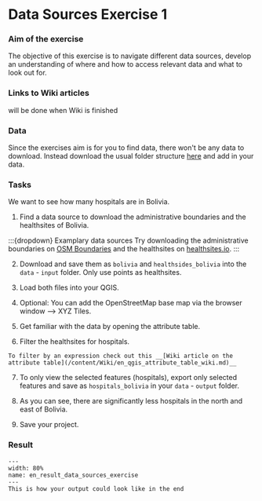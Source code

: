 # Data Sources Exercise 1

### Aim of the exercise
The objective of this exercise is to navigate different data sources, develop an understanding of where and how to access relevant data and what to look out for.

### Links to Wiki articles
will be done when Wiki is finished

### Data
Since the exercises aim is for you to find data, there won't be any data to download. Instead download the usual folder structure [here](https://nexus.heigit.org/repository/gis-training-resource-center/Modul_2/Modul_2_Exercise_Data_sources/Modul2_data_sources_exercise.zip) and add in your data.

### Tasks

We want to see how many hospitals are in Bolivia. 

1. Find a data source to download the administrative boundaries and the healthsites of Bolivia.

:::{dropdown} Examplary data sources
Try downloading the administrative boundaries on [OSM Boundaries](https://osm-boundaries.com) and the healthsites on [healthsites.io](https://healthsites.io).
:::

2. Download and save them as `bolivia` and `healthsides_bolivia` into the `data` - `input` folder. Only use points as healthsites.

3. Load both files into your QGIS.  

4. Optional: You can add the OpenStreetMap base map via the browser window --> XYZ Tiles. 

5. Get familiar with the data by opening the attribute table.

6. Filter the healthsites for hospitals.

```{Hint}
To filter by an expression check out this __[Wiki article on the attribute table](/content/Wiki/en_qgis_attribute_table_wiki.md)__
```

7. To only view the selected features (hospitals), export only selected features and save as `hospitals_bolivia` in your `data` - `output` folder.

8. As you can see, there are significantly less hospitals in the north and east of Bolivia.

8. Save your project.


### Result

```{figure} /fig/en_result_data_sources_exercise.png
---
width: 80%
name: en_result_data_sources_exercise
---
This is how your output could look like in the end
```